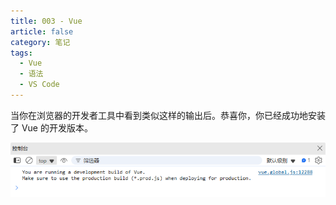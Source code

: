 ```yaml
---
title: 003 - Vue 
article: false
category: 笔记
tags:
  - Vue
  - 语法
  - VS Code
---
```


当你在浏览器的开发者工具中看到类似这样的输出后。恭喜你，你已经成功地安装了 Vue 的开发版本。

![成功地安装了 Vue 的开发版本](./image/003-01.png)
